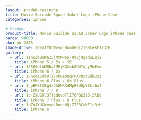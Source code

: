 ```yaml
---
layout: produk-casinghp
title: Movie Suicide Squad Joker Logo iPhone Case
categories: iphone

# Produk
product-title: Movie Suicide Squad Joker Logo iPhone Case
harga: 90000
sku: hn-2475
image-drive: 1bZuJYUCWvywLBoohHQiZTFBCeKF1r3zH
gallery:
  - url: 1InoZbBuR6Z5jMmMwpa-9m2jQg9dwLuj2
    title: iPhone 5 / 5s / SE
  - url: 1E50SefAKDNgfMEjKQXsb8QWTq_yMhEmm
    title: iPhone 6 / 6s
  - url: 1-ncoaSdV9TI7vkOe0aqrHAPBytShhJzz
    title: iPhone 6 Plus / 6s Plus
  - url: 1_pBF6IX0g4z2ADHRXdMpB0U0pY8kl6wT
    title: iPhone 7 / 8
  - url: 1c-ZsUGRl3TfcduvbTlI76PBG3t8-2lBd
    title: iPhone 7 Plus / 8 Plus
  - url: 1bZuJYUCWvywLBoohHQiZTFBCeKF1r3zH
    title: iPhone X
---
```

